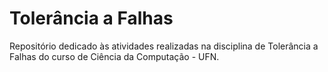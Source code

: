 # Tolerância a Falhas
Repositório dedicado às atividades realizadas na disciplina de Tolerância a Falhas do curso de Ciência da Computação - UFN.
